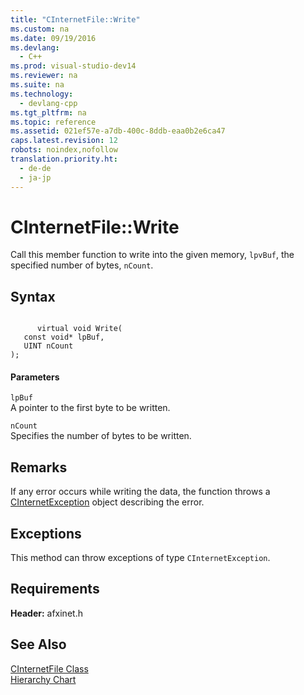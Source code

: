 ```yaml
---
title: "CInternetFile::Write"
ms.custom: na
ms.date: 09/19/2016
ms.devlang: 
  - C++
ms.prod: visual-studio-dev14
ms.reviewer: na
ms.suite: na
ms.technology: 
  - devlang-cpp
ms.tgt_pltfrm: na
ms.topic: reference
ms.assetid: 021ef57e-a7db-400c-8ddb-eaa0b2e6ca47
caps.latest.revision: 12
robots: noindex,nofollow
translation.priority.ht: 
  - de-de
  - ja-jp
---
```

# CInternetFile::Write
Call this member function to write into the given memory, `lpvBuf`, the specified number of bytes, `nCount`.  
  
## Syntax  
  
```  
  
      virtual void Write(   
   const void* lpBuf,   
   UINT nCount    
);  
```  
  
#### Parameters  
 `lpBuf`  
 A pointer to the first byte to be written.  
  
 `nCount`  
 Specifies the number of bytes to be written.  
  
## Remarks  
 If any error occurs while writing the data, the function throws a [CInternetException](../vs140/CInternetException-Class.md) object describing the error.  
  
## Exceptions  
 This method can throw exceptions of type `CInternetException`.  
  
## Requirements  
 **Header:** afxinet.h  
  
## See Also  
 [CInternetFile Class](../vs140/CInternetFile-Class.md)   
 [Hierarchy Chart](../vs140/Hierarchy-Chart.md)